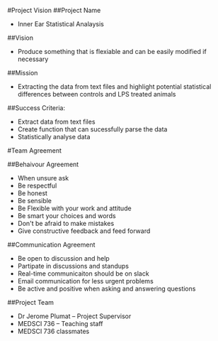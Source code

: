 #Project Vision
##Project Name
- Inner Ear Statistical Analaysis 

##Vision
- Produce something that is flexiable and can be easily modified if necessary 

##Mission
- Extracting the data from text files and highlight potential statistical differences between controls and LPS treated animals

##Success Criteria: 
- Extract data from text files 
- Create function that can sucessfully parse the data
- Statistically analyse data

#Team Agreement 

##Behaivour Agreement 
- When unsure ask
- Be respectful
- Be honest
- Be sensible
- Be Flexible with your work and attitude 
- Be smart your choices and words
- Don't be afraid to make mistakes
- Give constructive feedback and feed forward 

##Communication Agreement 
- Be open to discussion and help
- Partipate in discussions and standups
- Real-time communicaiton should be on slack
- Email communication for less urgent problems 
- Be active and positive when asking and answering questions

##Project Team 
- Dr Jerome Plumat – Project Supervisor 
- MEDSCI 736 – Teaching staff 
- MEDSCI 736 classmates 
